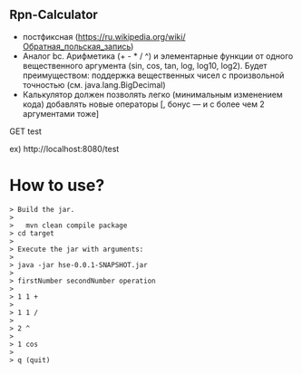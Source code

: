 ## Rpn-Calculator
- постфиксная (https://ru.wikipedia.org/wiki/Обратная_польская_запись)
- Аналог bc. Арифметика (+ - * / ^) и элементарные функции от одного вещественного аргумента (sin, cos, tan, log, log10, log2). Будет преимуществом: поддержка вещественных чисел с произвольной точностью (см. java.lang.BigDecimal)
- Калькулятор должен позволять легко (минимальным изменением кода) добавлять новые операторы [, бонус — и с более чем 2 аргументами тоже]

GET test

ex) http://localhost:8080/test

# How to use?
    > Build the jar.
    > 
    >   mvn clean compile package
    > cd target
    >
    > Execute the jar with arguments:
    > 
    > java -jar hse-0.0.1-SNAPSHOT.jar 
    > 
    > firstNumber secondNumber operation
    > 
    > 1 1 +
    >
    > 1 1 /
    >
    > 2 ^
    >
    > 1 cos
    > 
    > q (quit)